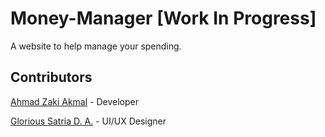 # Money-Manager [Work In Progress]

A website to help manage your spending.

## Contributors

[Ahmad Zaki Akmal](https://github.com/ahmadzaki2975) - Developer

[Glorious Satria D. A.](https://github.com/Satria2133) - UI/UX Designer
